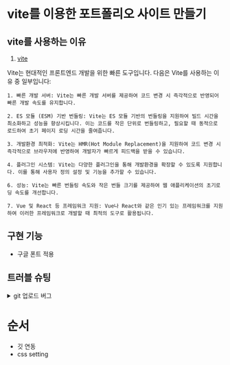 # vite를 이용한 포트폴리오 사이트 만들기

## vite를 사용하는 이유

1. [vite](https://kovitejs.dev/guide/)

Vite는 현대적인 프론트엔드 개발을 위한 빠른 도구입니다. 다음은 Vite를 사용하는 이유 중 일부입니다:

    1. 빠른 개발 서버: Vite는 빠른 개발 서버를 제공하여 코드 변경 시 즉각적으로 반영되어 빠른 개발 속도를 유지합니다.

    2. ES 모듈 (ESM) 기반 번들링: Vite는 ES 모듈 기반의 번들링을 지원하여 빌드 시간을 최소화하고 성능을 향상시킵니다. 이는 코드를 작은 단위로 번들링하고, 필요할 때 동적으로 로드하여 초기 페이지 로딩 시간을 줄여줍니다.

    3. 개발환경 최적화: Vite는 HMR(Hot Module Replacement)을 지원하여 코드 변경 시 즉각적으로 브라우저에 반영하여 개발자가 빠르게 피드백을 받을 수 있습니다.

    4. 플러그인 시스템: Vite는 다양한 플러그인을 통해 개발환경을 확장할 수 있도록 지원합니다. 이를 통해 사용자 정의 설정 및 기능을 추가할 수 있습니다.

    6. 성능: Vite는 빠른 번들링 속도와 작은 번들 크기를 제공하여 웹 애플리케이션의 초기로딩 속도를 개선합니다.

    7. Vue 및 React 등 프레임워크 지원: Vue나 React와 같은 인기 있는 프레임워크를 지원하여 이러한 프레임워크로 개발할 때 최적의 도구로 활용됩니다.

## 구현 기능
- 구글 폰트 적용


## 트러블 슈팅 
<details>
<summary>git 업로드 버그</summary>
git 명령 불가 
git 환경변수 설정

권한으로 업로드 버그생김
자격증명 확인
git remote set-url origin https://elese0821@github.com/elese0821/vite-project.git

git init
git add README.md
git commit -m "first commit"
git branch -M main
git remote add origin https://github.com/elese0821/vite-project.git
git push -u origin main
</details>

# 순서
- 깃 연동 
- css setting 
